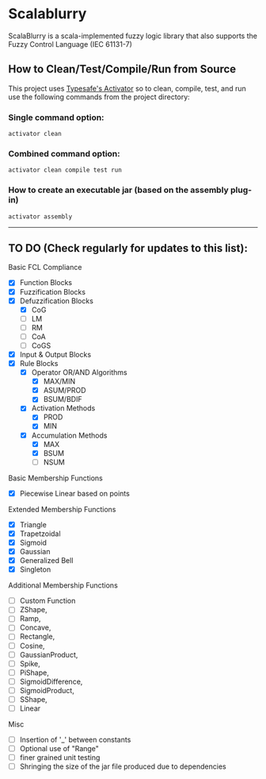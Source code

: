 # Scalablurry
ScalaBlurry is a scala-implemented fuzzy logic library that also supports the Fuzzy Control Language (IEC 61131-7)

## How to Clean/Test/Compile/Run from Source
This project uses [Typesafe's Activator](https://www.typesafe.com/activator/docs) so to clean, compile, test, and run use the following commands from the project directory:

### Single command option:
    activator clean
         
### Combined command option:
    activator clean compile test run

### How to create an executable jar (based on the assembly plug-in)
    activator assembly
***
## TO DO (Check regularly for updates to this list):
Basic FCL Compliance

-[x] Function Blocks
-[x] Fuzzification Blocks
-[x] Defuzzification Blocks
    -[x] CoG
    -[ ] LM
    -[ ] RM
    -[ ] CoA
    -[ ] CoGS
-[x] Input & Output Blocks
-[x] Rule Blocks
    -[x] Operator OR/AND Algorithms
        -[x] MAX/MIN
        -[x] ASUM/PROD
        -[X] BSUM/BDIF
    -[X] Activation Methods
        -[x] PROD
        -[X] MIN
    -[X] Accumulation Methods
        -[x] MAX
        -[X] BSUM
        -[ ] NSUM

Basic Membership Functions
-[x] Piecewise Linear based on points

Extended Membership Functions
-[x] Triangle
-[x] Trapetzoidal
-[x] Sigmoid
-[x] Gaussian
-[x] Generalized Bell
-[x] Singleton

Additional Membership Functions
-[ ] Custom Function
-[ ] ZShape,
-[ ] Ramp,
-[ ] Concave,
-[ ] Rectangle,
-[ ] Cosine,
-[ ] GaussianProduct,
-[ ] Spike,
-[ ] PiShape,
-[ ] SigmoidDifference,
-[ ] SigmoidProduct,
-[ ] SShape,
-[ ] Linear

Misc
-[ ] Insertion of '_' between constants
-[ ] Optional use of "Range"
-[ ] finer grained unit testing
-[ ] Shringing the size of the jar file produced due to dependencies